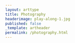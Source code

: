 ```yaml
---
layout: arttype
title: Photography
headerimage: play-along-1.jpg
published: false
_template: artheader
permalink: /photography.html
---
```

